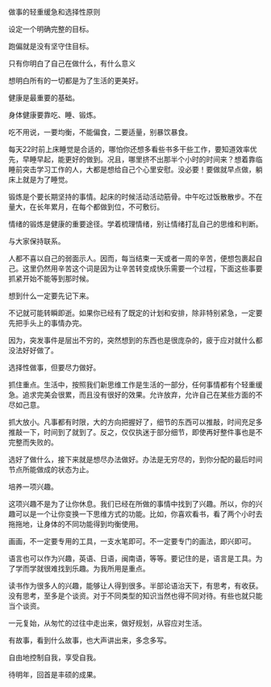 做事的轻重缓急和选择性原则    

设定一个明确完整的目标。   

跑偏就是没有坚守住目标。   

只有你明白了自己在做什么，有什么意义   

想明白所有的一切都是为了生活的更美好。   


健康是最重要的基础。   

身体健康要靠吃、睡、锻炼。   

吃不用说，一要均衡，不能偏食，二要适量，别暴饮暴食。   

每天22时前上床睡觉是合适的，哪怕你还想多看些书多干些工作，要知道效率优先，早睡早起，能更好的做到。况且，哪里挤不出那半个小时的时间来？想着靠临睡前突击学习工作的人，大都是想给自己个心里安慰。没必要！要做就早点做，躺床上就是为了睡觉。   

锻炼是个要长期坚持的事情。起床的时候活动活动筋骨。中午吃过饭散散步。不在量大，在长年累月，在每个都做到位，不可敷衍。   

情绪的锻炼是健康的重要途径。学着梳理情绪，别让情绪打乱自己的思维和判断。   


与大家保持联系。   

人都不喜以自己的弱面示人。因而，每当结束一天或者一周的辛苦，便想包裹起自己。这里仍然用辛苦这个词是因为让辛苦转变成快乐需要一个过程，下面这些事要抓紧开始不能等到那时候。   


想到什么一定要先记下来。   

不记就可能转瞬即逝。如果你已经有了既定的计划和安排，除非特别紧急，一定要先把手头上的事情办完。   

因为，突发事件是层出不穷的，突然想到的东西也是很庞杂的，疲于应对就什么都没法好好做了。   


选择性做事，但要尽力做好。   

抓住重点。生活中，按照我们新思维工作是生活的一部分，任何事情都有个轻重缓急。追求完美会很累，而且没有很好的效果。允许放弃，允许自己在某些方面的不尽如己意。   

抓大放小。凡事都有时限，大的方向把握好了，细节的东西可以推敲，时间充足多推敲一下，时间到了就到了。反之，仅仅执迷于部分细节，即使再好整件事也是不完整而失败的。   

选好了做什么，接下来就是想尽办法做好。办法是无穷尽的，到你分配的最后时间节点所能做成的状态为止。   


培养一项兴趣。   

这项兴趣不是为了让你休息。我们已经在所做的事情中找到了兴趣。所以，你的兴趣可以是一个让你变换一下思维方式的功能。比如，你喜欢看书，看了两个小时去拖拖地，让身体的不同功能得到均衡使用。   

画画，不一定要专用的工具，一支水笔即可。不一定要专门的画法，即兴即可。   

语言也可以作为兴趣，英语、日语，闽南语，等等。要记住的是，语言是工具。为了学而学就很难找到乐趣。为我所用是重点。   

读书作为很多人的兴趣，能够让人得到很多。半部论语治天下，有思考，有收获。没有思考，至多是个谈资。对于不同类型的知识当然也得不同对待。有些也就只能当个谈资。   

一元复始，从匆忙的过往中走出来，做好规划，从容应对生活。   

有故事，看到什么故事，也大声讲出来，多念多写。   

自由地控制自我，享受自我。   

待明年，回首是丰硕的成果。   